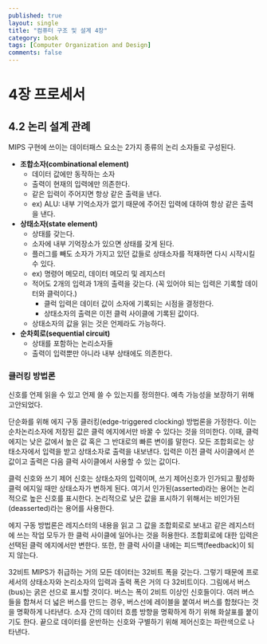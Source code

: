 ```yaml
---
published: true
layout: single
title: "컴퓨터 구조 및 설계 4장"
category: book
tags: [Computer Organization and Design]
comments: false
---
```


# 4장 프로세서

## 4.2 논리 설계 관례

MIPS 구현에 쓰이는 데이터패스 요소는 2가지 종류의 논리 소자들로 구성된다.

- **조합소자(combinational element)**
  - 데이터 값에만 동작하는 소자
  - 출력이 현재의 입력에만 의존한다.
  - 같은 입력이 주어지면 항상 같은 출력을 낸다.
  - ex) ALU: 내부 기억소자가 없기 때문에 주어진 입력에 대하여 항상 같은 출력을 낸다.
- **상태소자(state element)**
  - 상태를 갖는다.
  - 소자에 내부 기억장소가 있으면 상태를 갖게 된다.
  - 플러그를 빼도 소자가 가지고 있던 값들로 상태소자를 적재하면 다시 시작시킬 수 있다.
  - ex) 명령어 메모리, 데이터 메모리 및 레지스터
  - 적어도 2개의 입력과 1개의 출력을 갖는다. (꼭 있어야 되는 입력은 기록할 데이터와 클럭이다.)
    - 클럭 입력은 데이터 값이 소자에 기록되는 시점을 결정한다.
    - 상태소자의 출력은 이전 클럭 사이클에 기록된 값이다.
  - 상태소자의 값을 읽는 것은 언제라도 가능하다.
- **순차회로(sequential circuit)**
  - 상태를 포함하는 논리소자들
  - 출력이 입력뿐만 아니라 내부 상태에도 의존한다.

### 클러킹 방법론

신호를 언제 읽을 수 있고 언제 쓸 수 있는지를 정의한다. 예측 가능성을 보장하기 위해 고안되었다.

단순화를 위해 에지 구동 클러킹(edge-triggered clocking) 방법론을 가정한다. 이는 순차논리소자에 저장된 값은 클럭 에지에서만 바꿀 수 있다는 것을 의미한다.
이때, 클럭 에지는 낮은 값에서 높은 값 혹은 그 반대로의 빠른 변이를 말한다. 모든 조합회로는 상태소자에서 입력을 받고 상태소자로 출력을 내보낸다.
입력은 이전 클럭 사이클에서 쓴 값이고 출력은 다음 클럭 사이클에서 사용할 수 있는 값이다.

클럭 신호와 쓰기 제어 신호는 상태소자의 입력이며, 쓰기 제어신호가 인가되고 활성화 클럭 에지일 때만 상태소자가 변하게 된다.
여기서 인가된(asserted)라는 용어는 논리적으로 높은 신호를 표시한다. 논리적으로 낮은 값을 표시하기 위해서는 비인가된(deasserted)라는 용어를 사용한다.

에지 구동 방법론은 레지스터의 내용을 읽고 그 값을 조합회로로 보내고 같은 레지스터에 쓰는 작업 모두가 한 클럭 사이클에 일어나는 것을 허용한다.
조합회로에 대한 입력은 선택된 클럭 에지에서만 변한다. 또한, 한 클럭 사이클 내에는 피드백(feedback)이 되지 않는다.

32비트 MIPS가 취급하는 거의 모든 데이터는 32비트 폭을 갖는다. 그렇기 때문에 프로세서의 상태소자와 논리소자의 입력과 출력 폭은 거의 다 32비트이다.
그림에서 버스(bus)는 굵은 선으로 표시할 것이다. 버스는 폭이 2비트 이상인 신호들이다. 여러 버스들을 합쳐서 더 넓은 버스를 만드는 경우, 버스선에 레이블을 붙여서 버스를 합쳤다는 것을 명확하게 나타낸다. 소자 간의 데이터 흐름 방향을 명확하게 하기 위해 화살표를 붙이기도 한다. 끝으로 데이터를 운반하는 신호와 구별하기 위해 제어신호는 파란색으로 나타낸다.

